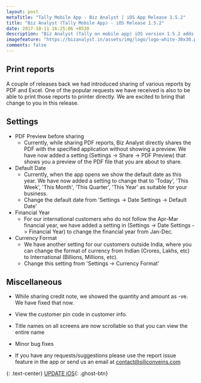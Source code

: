 ```yaml
---
layout: post
metaTitle: "Tally Mobile App - Biz Analyst | iOS App Release 1.5.2"
title: "Biz Analyst (Tally Mobile App) - iOS Release 1.5.2"
date: 2017-10-11 16:25:06 +0530
description: "Biz Analyst (Tally on mobile app) iOS version 1.5.2 adds printing reports, settings to change financial year, default date on app startup, currency format, etc"
imagefeature: "https://bizanalyst.in/assets/img/logo/logo-white-30x30.png"
comments: false
---
```


## Print reports
A couple of releases back we had introduced sharing of various reports by PDF and Excel. One of the popular requests we have received is also to be able to print those reports to printer directly. We are excited to bring that change to you in this release.


## Settings
- PDF Preview before sharing
  * Currently, while sharing PDF reports, Biz Analyst directly shares the PDF with the specified application without showing a preview. We have now added a setting (Settings -> Share -> PDF Preview) that shows you a preview of the PDF file that you are about to share.
- Default Date
  * Currently, when the app opens we show the default date as this year. We have now added a setting to change that to 'Today', 'This Week', 'This Month', 'This Quarter', 'This Year' as suitable for your business.
  * Change the default date from 'Settings -> Date Settings -> Default Date'
- Financial Year
  * For our international customers who do not follow the Apr-Mar financial year, we have added a setting in (Settings -> Date Settings -> Financial Year) to change the financial year from Jan-Dec.
- Currency Format
  * We have another setting for our customers outside India, where you can change the format of currency from Indian (Crores, Lakhs, etc) to International (Billions, Millions, etc).
  * Change this setting from 'Settings -> Currency Format'


## Miscellaneous
- While sharing credit note, we showed the quantity and amount as -ve. We have fixed that now.
- View the customer pin code in customer info.
- Title names on all screens are now scrollable so that you can view the entire name
- Minor bug fixes


- If you have any requests/suggestions please use the report issue feature in the app or send us an email at contact@siliconveins.com

{: .text-center}
[UPDATE iOS](https://itunes.apple.com/us/app/biz-analyst/id1164789740){: .ghost-btn}

